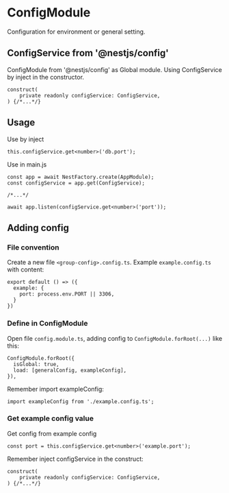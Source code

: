 # ConfigModule
Configuration for environment or general setting.

## ConfigService from '@nestjs/config'
ConfigModule from '@nestjs/config' as Global module.
Using ConfigService by inject in the constructor.

```
construct(
    private readonly configService: ConfigService,
) {/*...*/}
```

## Usage
Use by inject
```
this.configService.get<number>('db.port');
```

Use in main.js
```
const app = await NestFactory.create(AppModule);
const configService = app.get(ConfigService);

/*...*/

await app.listen(configService.get<number>('port'));
```


## Adding config
### File convention
Create a new file `<group-config>.config.ts`. Example `example.config.ts` with content:

```
export default () => ({
  example: {
    port: process.env.PORT || 3306,
  }
})
```

### Define in ConfigModule
Open file `config.module.ts`, adding config to `ConfigModule.forRoot(...)` like this:

```
ConfigModule.forRoot({
  isGlobal: true,
  load: [generalConfig, exampleConfig],
}),
```

Remember import exampleConfig:
```
import exampleConfig from './example.config.ts';
```

### Get example config value
Get config from example config
```
const port = this.configService.get<number>('example.port');
```

Remember inject configService in the construct:
```
construct(
    private readonly configService: ConfigService,
) {/*...*/}
```
